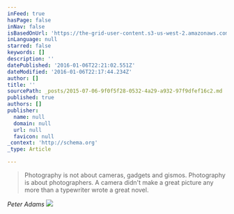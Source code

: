 ```yaml
---
inFeed: true
hasPage: false
inNav: false
isBasedOnUrl: 'https://the-grid-user-content.s3-us-west-2.amazonaws.com/5b485b54-404a-47a4-a951-afaaf409469e.jpg'
inLanguage: null
starred: false
keywords: []
description: ''
datePublished: '2016-01-06T22:21:02.551Z'
dateModified: '2016-01-06T22:17:44.234Z'
author: []
title: ''
sourcePath: _posts/2015-07-06-9f0f5f28-0532-4a29-a932-97f9dfef16c2.md
published: true
authors: []
publisher:
  name: null
  domain: null
  url: null
  favicon: null
_context: 'http://schema.org'
_type: Article

---
```

> Photography is not about cameras, gadgets and gismos. Photography is about photographers. A camera didn't make a great picture any more than a typewriter wrote a great novel.

_Peter Adams_
![](https://s3-us-west-2.amazonaws.com/the-grid-img/p/51b2b1db750ceb166f41f6e95a9b58a9048e000f.jpg)

[][0]

[0]: http://www.photoquotes.com/showquotes.aspx?id=456&name=Adams,Peter
